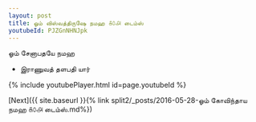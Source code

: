 ```yaml
---
layout: post
title: ஓம் விஸ்வத்திருஷே நமஹ ௧௦௮ டைம்ஸ்
youtubeId: PJZGnNHNJpk
---
```

 
 
 ஓம் சேனாபதயே நமஹ  
 
 -  இராணுவத் தளபதி யார் 
 
  
 
  
 
 
 
 
 
 


{% include youtubePlayer.html id=page.youtubeId %}
 
[Next]({{ site.baseurl }}{% link  split2/_posts/2016-05-28-ஓம் கோவிந்தாய நமஹ ௧௦௮ டைம்ஸ்.md%})
 
